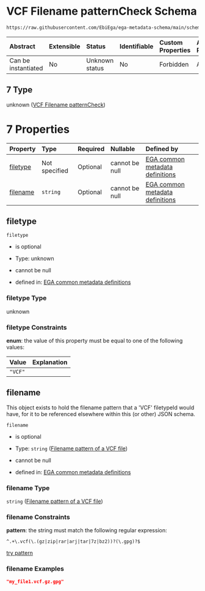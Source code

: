 # VCF Filename patternCheck Schema

```txt
https://raw.githubusercontent.com/EbiEga/ega-metadata-schema/main/schemas/EGA.common-definitions.json#/definitions/filenameFiletypePatternCheck/anyOf/7
```



| Abstract            | Extensible | Status         | Identifiable | Custom Properties | Additional Properties | Access Restrictions | Defined In                                                                                           |
| :------------------ | :--------- | :------------- | :----------- | :---------------- | :-------------------- | :------------------ | :--------------------------------------------------------------------------------------------------- |
| Can be instantiated | No         | Unknown status | No           | Forbidden         | Allowed               | none                | [EGA.common-definitions.json\*](../../../schemas/EGA.common-definitions.json "open original schema") |

## 7 Type

unknown ([VCF Filename patternCheck](ega-12-definitions-check-filetype-checks-based-on-its-filename-anyof-vcf-filename-patterncheck.md))

# 7 Properties

| Property              | Type          | Required | Nullable       | Defined by                                                                                                                                                                                                                                                                                                                                                   |
| :-------------------- | :------------ | :------- | :------------- | :----------------------------------------------------------------------------------------------------------------------------------------------------------------------------------------------------------------------------------------------------------------------------------------------------------------------------------------------------------- |
| [filetype](#filetype) | Not specified | Optional | cannot be null | [EGA common metadata definitions](ega-12-definitions-check-filetype-checks-based-on-its-filename-anyof-vcf-filename-patterncheck-properties-filetype.md "https://raw.githubusercontent.com/EbiEga/ega-metadata-schema/main/schemas/EGA.common-definitions.json#/definitions/filenameFiletypePatternCheck/anyOf/7/properties/filetype")                       |
| [filename](#filename) | `string`      | Optional | cannot be null | [EGA common metadata definitions](ega-12-definitions-check-filetype-checks-based-on-its-filename-anyof-vcf-filename-patterncheck-properties-filename-pattern-of-a-vcf-file.md "https://raw.githubusercontent.com/EbiEga/ega-metadata-schema/main/schemas/EGA.common-definitions.json#/definitions/filenameFiletypePatternCheck/anyOf/7/properties/filename") |

## filetype



`filetype`

*   is optional

*   Type: unknown

*   cannot be null

*   defined in: [EGA common metadata definitions](ega-12-definitions-check-filetype-checks-based-on-its-filename-anyof-vcf-filename-patterncheck-properties-filetype.md "https://raw.githubusercontent.com/EbiEga/ega-metadata-schema/main/schemas/EGA.common-definitions.json#/definitions/filenameFiletypePatternCheck/anyOf/7/properties/filetype")

### filetype Type

unknown

### filetype Constraints

**enum**: the value of this property must be equal to one of the following values:

| Value   | Explanation |
| :------ | :---------- |
| `"VCF"` |             |

## filename

This object exists to hold the filename pattern that a 'VCF' filetypeId would have, for it to be referenced elsewhere within this (or other) JSON schema.

`filename`

*   is optional

*   Type: `string` ([Filename pattern of a VCF file](ega-12-definitions-check-filetype-checks-based-on-its-filename-anyof-vcf-filename-patterncheck-properties-filename-pattern-of-a-vcf-file.md))

*   cannot be null

*   defined in: [EGA common metadata definitions](ega-12-definitions-check-filetype-checks-based-on-its-filename-anyof-vcf-filename-patterncheck-properties-filename-pattern-of-a-vcf-file.md "https://raw.githubusercontent.com/EbiEga/ega-metadata-schema/main/schemas/EGA.common-definitions.json#/definitions/filenameFiletypePatternCheck/anyOf/7/properties/filename")

### filename Type

`string` ([Filename pattern of a VCF file](ega-12-definitions-check-filetype-checks-based-on-its-filename-anyof-vcf-filename-patterncheck-properties-filename-pattern-of-a-vcf-file.md))

### filename Constraints

**pattern**: the string must match the following regular expression:&#x20;

```regexp
^.+\.vcf(\.(gz|zip|rar|arj|tar|7z|bz2))?(\.gpg)?$
```

[try pattern](https://regexr.com/?expression=%5E.%2B%5C.vcf\(%5C.\(gz%7Czip%7Crar%7Carj%7Ctar%7C7z%7Cbz2\)\)%3F\(%5C.gpg\)%3F%24 "try regular expression with regexr.com")

### filename Examples

```json
"my_file1.vcf.gz.gpg"
```
